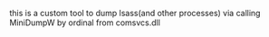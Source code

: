 this is a custom tool to dump lsass(and other processes) via calling MiniDumpW by ordinal from comsvcs.dll
